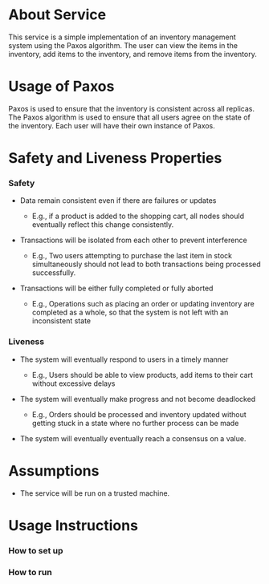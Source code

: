 # About Service #
This service is a simple implementation of an inventory management system using the Paxos algorithm.
The user can view the items in the inventory, add items to the inventory, and remove items from the inventory.

# Usage of Paxos #
Paxos is used to ensure that the inventory is consistent across all replicas. 
The Paxos algorithm is used to ensure that all users agree on the state of the inventory.
Each user will have their own instance of Paxos.

# Safety and Liveness Properties #
### Safety ###
* Data remain consistent even if there are failures or updates
  * E.g., if a product is added to the shopping cart, all nodes should eventually reflect this change consistently.

* Transactions will be isolated from each other to prevent interference
  * E.g., Two users attempting to purchase the last item in stock simultaneously should not lead to both transactions being processed successfully.

* Transactions will be either fully completed or fully aborted
  * E.g., Operations such as placing an order or updating inventory are completed as a whole, so that the system is not left with an inconsistent state

### Liveness ###
* The system will eventually respond to users in a timely manner
  * E.g., Users should be able to view products, add items to their cart without excessive delays

* The system will eventually make progress and not become deadlocked
  * E.g., Orders should be processed and inventory updated without getting stuck in a state where no further process can be made

* The system will eventually eventually reach a consensus on a value.

# Assumptions #
* The service will be run on a trusted machine.

# Usage Instructions #
### How to set up ###

### How to run ###


